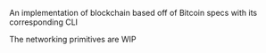 An implementation of blockchain based off of Bitcoin specs with its corresponding CLI

The networking primitives are WIP
